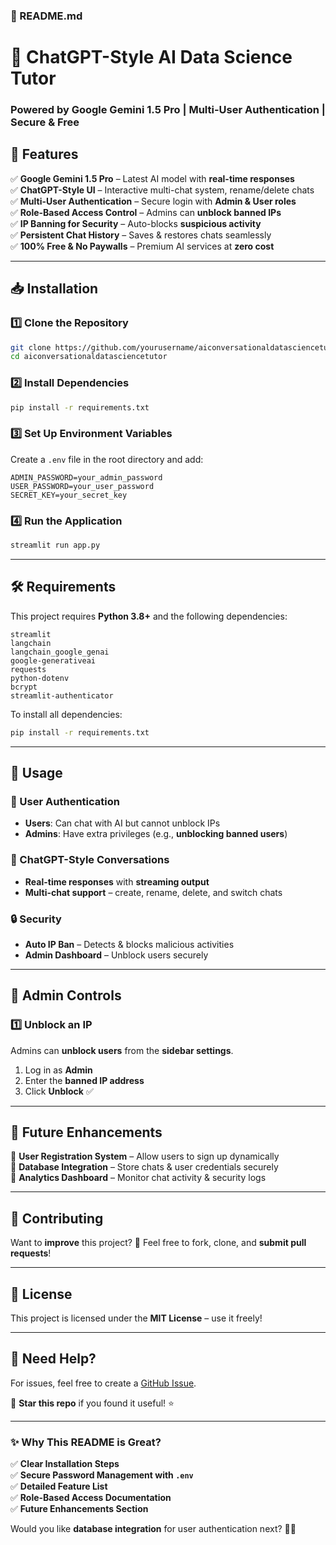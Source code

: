 ### **📜 README.md**  

# 🚀 ChatGPT-Style AI Data Science Tutor  
### Powered by Google Gemini 1.5 Pro | Multi-User Authentication | Secure & Free  

## 🌟 Features  
✅ **Google Gemini 1.5 Pro** – Latest AI model with **real-time responses**  
✅ **ChatGPT-Style UI** – Interactive multi-chat system, rename/delete chats  
✅ **Multi-User Authentication** – Secure login with **Admin & User roles**  
✅ **Role-Based Access Control** – Admins can **unblock banned IPs**  
✅ **IP Banning for Security** – Auto-blocks **suspicious activity**  
✅ **Persistent Chat History** – Saves & restores chats seamlessly  
✅ **100% Free & No Paywalls** – Premium AI services at **zero cost**  

---

## 📥 Installation  

### **1️⃣ Clone the Repository**  
```bash
git clone https://github.com/yourusername/aiconversationaldatasciencetutor.git
cd aiconversationaldatasciencetutor
```

### **2️⃣ Install Dependencies**  
```bash
pip install -r requirements.txt
```

### **3️⃣ Set Up Environment Variables**  
Create a `.env` file in the root directory and add:  
```
ADMIN_PASSWORD=your_admin_password
USER_PASSWORD=your_user_password
SECRET_KEY=your_secret_key
```

### **4️⃣ Run the Application**  
```bash
streamlit run app.py
```

---

## 🛠 Requirements  
This project requires **Python 3.8+** and the following dependencies:  
```plaintext
streamlit
langchain
langchain_google_genai
google-generativeai
requests
python-dotenv
bcrypt
streamlit-authenticator
```
To install all dependencies:  
```bash
pip install -r requirements.txt
```

---

## 🎯 Usage  

### **🔑 User Authentication**  
- **Users**: Can chat with AI but cannot unblock IPs  
- **Admins**: Have extra privileges (e.g., **unblocking banned users**)  

### **💬 ChatGPT-Style Conversations**  
- **Real-time responses** with **streaming output**  
- **Multi-chat support** – create, rename, delete, and switch chats  

### **🔒 Security**  
- **Auto IP Ban** – Detects & blocks malicious activities  
- **Admin Dashboard** – Unblock users securely  

---

## 🔐 Admin Controls  

### **1️⃣ Unblock an IP**  
Admins can **unblock users** from the **sidebar settings**.  
1. Log in as **Admin**  
2. Enter the **banned IP address**  
3. Click **Unblock** ✅  

---

## 📌 Future Enhancements  
🔹 **User Registration System** – Allow users to sign up dynamically  
🔹 **Database Integration** – Store chats & user credentials securely  
🔹 **Analytics Dashboard** – Monitor chat activity & security logs  

---

## 🤝 Contributing  
Want to **improve** this project? 🎉 Feel free to fork, clone, and **submit pull requests**!  

---

## 📄 License  
This project is licensed under the **MIT License** – use it freely!  

---

## 💬 Need Help?  
For issues, feel free to create a [GitHub Issue](https://github.com/yourusername/aiconversationaldatasciencetutor/issues).  

🌟 **Star this repo** if you found it useful! ⭐  

---

### **✨ Why This README is Great?**  
✅ **Clear Installation Steps**  
✅ **Secure Password Management with `.env`**  
✅ **Detailed Feature List**  
✅ **Role-Based Access Documentation**  
✅ **Future Enhancements Section**  

Would you like **database integration** for user authentication next? 🚀😊
